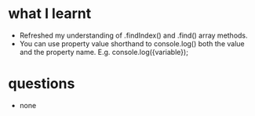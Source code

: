 # what I learnt

- Refreshed my understanding of .findIndex() and .find() array methods.
- You can use property value shorthand to console.log() both the value and the property name. E.g. console.log({variable});

# questions

- none

